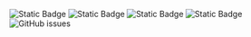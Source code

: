 ![Static Badge](https://img.shields.io/badge/blacklists-60-000000) ![Static Badge](https://img.shields.io/badge/blacklisted-2945822-cc0000) ![Static Badge](https://img.shields.io/badge/whitelisted-2242-00CC00) ![Static Badge](https://img.shields.io/badge/streaming_blacklist-28106-000000) ![GitHub issues](https://img.shields.io/github/issues/fabriziosalmi/blacklists)
